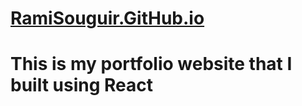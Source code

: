 # [RamiSouguir.GitHub.io](https://ramisouguir.github.io)

# This is my portfolio website that I built using React
